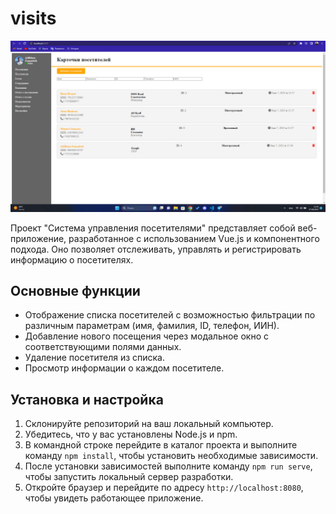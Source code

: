# visits

![Система управления посетителями](screenshot.png)

Проект "Система управления посетителями" представляет собой веб-приложение, разработанное с использованием Vue.js и компонентного подхода. Оно позволяет отслеживать, управлять и регистрировать информацию о посетителях.

## Основные функции

- Отображение списка посетителей с возможностью фильтрации по различным параметрам (имя, фамилия, ID, телефон, ИИН).
- Добавление нового посещения через модальное окно с соответствующими полями данных.
- Удаление посетителя из списка.
- Просмотр информации о каждом посетителе.

## Установка и настройка

1. Склонируйте репозиторий на ваш локальный компьютер.
2. Убедитесь, что у вас установлены Node.js и npm.
3. В командной строке перейдите в каталог проекта и выполните команду `npm install`, чтобы установить необходимые зависимости.
4. После установки зависимостей выполните команду `npm run serve`, чтобы запустить локальный сервер разработки.
5. Откройте браузер и перейдите по адресу `http://localhost:8080`, чтобы увидеть работающее приложение.

